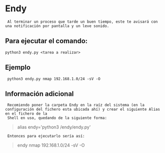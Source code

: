 # Endy
     Al terminar un proceso que tarde un buen tiempo, este te avisará con una notificación por pantalla y un leve sonido.

## Para ejecutar el comando:
    python3 endy.py <tarea a realizar>

## Ejemplo
     python3 endy.py nmap 192.168.1.0/24 -sV -O

## Información adicional
     Recomiendo poner la carpeta Endy en la raíz del sistema (en la configuración del fichero esta ubicada ahí) y crear el siguiente Alias en el fichero de la 
     Shell en uso, quedando de la siguiente forma:
 
>alias endy='python3 /endy/endy.py'

     Entonces para ejecutarlo sería así:
     
>endy nmap 192.168.1.0/24 -sV -O
